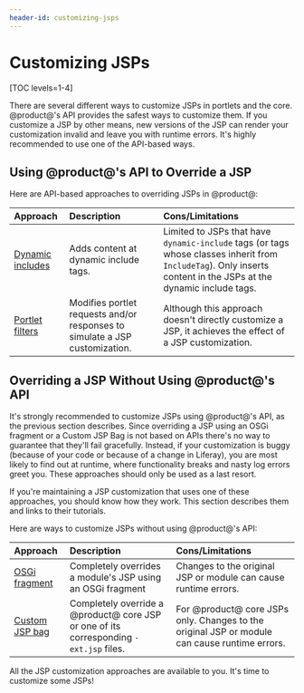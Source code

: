 ```yaml
---
header-id: customizing-jsps
---
```


# Customizing JSPs

[TOC levels=1-4]

There are several different ways to customize JSPs in portlets and the core.
@product@'s API provides the safest ways to customize them. If you customize a
JSP by other means, new versions of the JSP can render your customization
invalid and leave you with runtime errors. It's highly recommended to use one of
the API-based ways. 

## Using @product@'s API to Override a JSP

Here are API-based approaches to overriding JSPs in @product@:

 **Approach** | **Description** | **Cons/Limitations** |
 :----------- | :-------------- | :-------------- |
[Dynamic includes](/docs/7-1/tutorials/-/knowledge_base/t/customizing-jsps-with-dynamic-includes) | Adds content at dynamic include tags. | Limited to JSPs that have `dynamic-include` tags (or tags whose classes inherit from `IncludeTag`). Only inserts content in the JSPs at the dynamic include tags. |
[Portlet filters](/docs/7-1/tutorials/-/knowledge_base/t/jsp-overrides-using-portlet-filters) | Modifies portlet requests and/or responses to simulate a JSP customization. | Although this approach doesn't directly customize a JSP, it achieves the effect of a JSP customization. |

<!-- TODO - Include inlined content approach after getting more info. - Jim
Inlined content | Some @product@ JSPs include content from other JSPs that you can modify. This "inlines" the content from the other JSPs into specific places in the root JSP. | Limited to JSPs that inline other JSPs. |
-->

## Overriding a JSP Without Using @product@'s API

It's strongly recommended to customize JSPs using @product@'s API, as the
previous section describes. Since overriding a JSP using an OSGi fragment or a
Custom JSP Bag is not based on APIs there's no way to guarantee that they'll
fail gracefully. Instead, if your customization is buggy (because of your code
or because of a change in Liferay), you are most likely to find out at runtime,
where functionality breaks and nasty log errors greet you. These approaches
should only be used as a last resort. 

If you're maintaining a JSP customization that uses one of these approaches, you
should know how they work. This section describes them and links to their
tutorials. 

Here are ways to customize JSPs without using @product@'s API:

 **Approach** | **Description** | **Cons/Limitations** |
 :----------- | :-------------- | :-------------- |
[OSGi fragment](/docs/7-1/tutorials/-/knowledge_base/t/jsp-overrides-using-osgi-fragments) | Completely overrides a module's JSP using an OSGi fragment | Changes to the original JSP or module can cause runtime errors. |
[Custom JSP bag](/docs/7-1/tutorials/-/knowledge_base/t/jsp-overrides-using-custom-jsp-bag) | Completely override a @product@ core JSP or one of its corresponding `-ext.jsp` files. | For @product@ core JSPs only. Changes to the original JSP or module can cause runtime errors. |

All the JSP customization approaches are available to you. It's time to
customize some JSPs!
